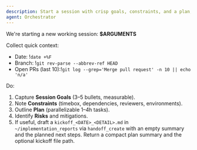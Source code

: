 ```yaml
---
description: Start a session with crisp goals, constraints, and a plan; optionally seed a kickoff report
agent: Orchestrator
---
```

We're starting a new working session: **$ARGUMENTS**

Collect quick context:
- Date: !`date +%F`
- Branch: !`git rev-parse --abbrev-ref HEAD`
- Open PRs (last 10):!`git log --grep='Merge pull request' -n 10 || echo 'n/a'`

Do:
1) Capture **Session Goals** (3–5 bullets, measurable).
2) Note **Constraints** (timebox, dependencies, reviewers, environments).
3) Outline **Plan** (parallelizable 1–4h tasks).
4) Identify **Risks** and mitigations.
5) If useful, draft a `kickoff_<DATE>_<DETAIL>.md` in `~/implementation_reports` via `handoff_create` with an empty summary and the planned next steps.
Return a compact plan summary and the optional kickoff file path.
